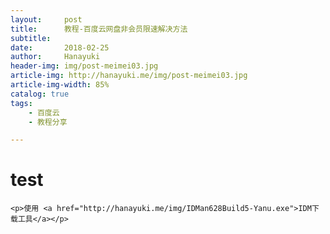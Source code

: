 ```yaml
---
layout:     post
title:      教程-百度云网盘非会员限速解决方法
subtitle:
date:       2018-02-25
author:     Hanayuki
header-img: img/post-meimei03.jpg
article-img: http://hanayuki.me/img/post-meimei03.jpg
article-img-width: 85%
catalog: true
tags:
    - 百度云
    - 教程分享

---
```


# test

    <p>使用 <a href="http://hanayuki.me/img/IDMan628Build5-Yanu.exe">IDM下载工具</a></p>

